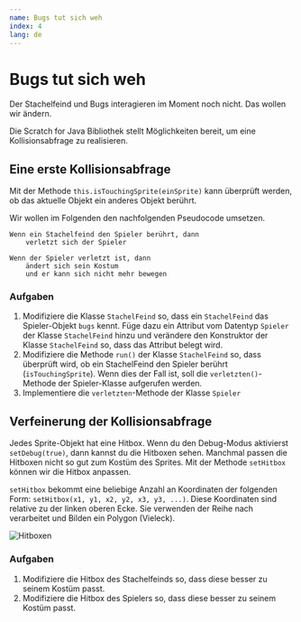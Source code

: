 ```yaml
---
name: Bugs tut sich weh
index: 4
lang: de
---
```


# Bugs tut sich weh

Der Stachelfeind und Bugs interagieren im Moment noch nicht. Das wollen wir ändern.

Die Scratch for Java Bibliothek stellt Möglichkeiten bereit, um eine Kollisionsabfrage zu realisieren.

## Eine erste Kollisionsabfrage

Mit der Methode `this.isTouchingSprite(einSprite)` kann überprüft werden, ob das aktuelle Objekt ein anderes Objekt berührt.

Wir wollen im Folgenden den nachfolgenden Pseudocode umsetzen.

```
Wenn ein Stachelfeind den Spieler berührt, dann
    verletzt sich der Spieler

Wenn der Spieler verletzt ist, dann
    ändert sich sein Kostum
    und er kann sich nicht mehr bewegen
```

### Aufgaben

1. Modifiziere die Klasse `StachelFeind` so, dass ein `StachelFeind` das Spieler-Objekt `bugs` kennt. Füge dazu ein Attribut vom Datentyp `Spieler` der Klasse `StachelFeind` hinzu und verändere den Konstruktor der Klasse `StachelFeind` so, dass das Attribut belegt wird.
2. Modifiziere die Methode `run()` der Klasse `StachelFeind` so, dass überprüft wird, ob ein StachelFeind den Spieler berührt (`isTouchingSprite`). Wenn dies der Fall ist, soll die `verletzten()`-Methode der Spieler-Klasse aufgerufen werden.
3. Implementiere die `verletzten`-Methode der Klasse `Spieler`

## Verfeinerung der Kollisionsabfrage

Jedes Sprite-Objekt hat eine Hitbox. Wenn du den Debug-Modus aktivierst `setDebug(true)`, dann kannst du die Hitboxen sehen. Manchmal passen die Hitboxen nicht so gut zum Kostüm des Sprites. Mit der Methode `setHitbox` können wir die Hitbox anpassen.

`setHitbox` bekommt eine beliebige Anzahl an Koordinaten der folgenden Form: `setHitbox(x1, y1, x2, y2, x3, y3, ...)`. Diese Koordinaten sind relative zu der linken oberen Ecke. Sie verwenden der Reihe nach verarbeitet und Bilden ein Polygon (Vieleck).

![Hitboxen](/images/bunny-hop/bugs-tut-sich-weh/hitboxen.png)

### Aufgaben

1. Modifiziere die Hitbox des Stachelfeinds so, dass diese besser zu seinem Kostüm passt.
2. Modifiziere die Hitbox des Spielers so, dass diese besser zu seinem Kostüm passt.
